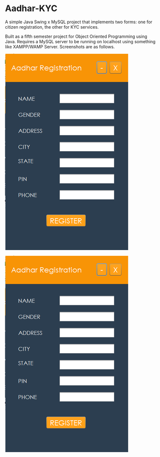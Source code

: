 # Aadhar-KYC
A simple Java Swing x MySQL project that implements two forms: one for citizen registration, the other for KYC services.

Built as a fifth semester project for Object Oriented Programming using Java.
Requires a MySQL server to be running on localhost using something like XAMPP/WAMP Server.
Screenshots are as follows.

![Register](1.png)

![KYC](1.png)
